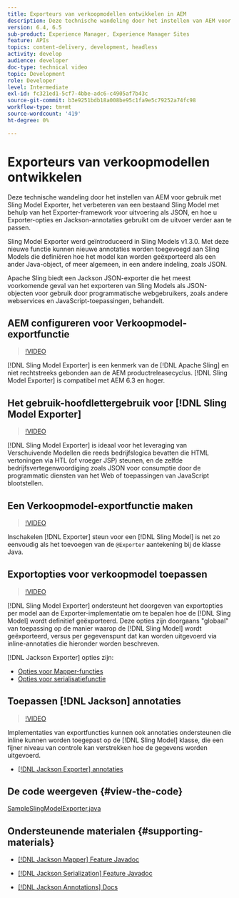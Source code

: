 ```yaml
---
title: Exporteurs van verkoopmodellen ontwikkelen in AEM
description: Deze technische wandeling door het instellen van AEM voor gebruik met Sling Model Exporter, het verbeteren van een bestaand Sling Model met behulp van het Exporter-framework voor uitvoering als JSON, en hoe u Exporter-opties en Jackson-annotaties gebruikt om de uitvoer verder aan te passen.
version: 6.4, 6.5
sub-product: Experience Manager, Experience Manager Sites
feature: APIs
topics: content-delivery, development, headless
activity: develop
audience: developer
doc-type: technical video
topic: Development
role: Developer
level: Intermediate
exl-id: fc321ed1-5cf7-4bbe-adc6-c4905af7b43c
source-git-commit: b3e9251bdb18a008be95c1fa9e5c79252a74fc98
workflow-type: tm+mt
source-wordcount: '419'
ht-degree: 0%

---
```


# Exporteurs van verkoopmodellen ontwikkelen

Deze technische wandeling door het instellen van AEM voor gebruik met Sling Model Exporter, het verbeteren van een bestaand Sling Model met behulp van het Exporter-framework voor uitvoering als JSON, en hoe u Exporter-opties en Jackson-annotaties gebruikt om de uitvoer verder aan te passen.

Sling Model Exporter werd geïntroduceerd in Sling Models v1.3.0. Met deze nieuwe functie kunnen nieuwe annotaties worden toegevoegd aan Sling Models die definiëren hoe het model kan worden geëxporteerd als een ander Java-object, of meer algemeen, in een andere indeling, zoals JSON.

Apache Sling biedt een Jackson JSON-exporter die het meest voorkomende geval van het exporteren van Sling Models als JSON-objecten voor gebruik door programmatische webgebruikers, zoals andere webservices en JavaScript-toepassingen, behandelt.

## AEM configureren voor Verkoopmodel-exportfunctie

>[!VIDEO](https://video.tv.adobe.com/v/16862?quality=12&learn=on)

[!DNL Sling Model Exporter] is een kenmerk van de [!DNL Apache Sling] en niet rechtstreeks gebonden aan de AEM productreleasecyclus. [!DNL Sling Model Exporter] is compatibel met AEM 6.3 en hoger.

## Het gebruik-hoofdlettergebruik voor [!DNL Sling Model Exporter]

>[!VIDEO](https://video.tv.adobe.com/v/16863?quality=12&learn=on)

[!DNL Sling Model Exporter] is ideaal voor het leveraging van Verschuivende Modellen die reeds bedrijfslogica bevatten die HTML vertoningen via HTL (of vroeger JSP) steunen, en de zelfde bedrijfsvertegenwoordiging zoals JSON voor consumptie door de programmatic diensten van het Web of toepassingen van JavaScript blootstellen.

## Een Verkoopmodel-exportfunctie maken

>[!VIDEO](https://video.tv.adobe.com/v/16864?quality=12&learn=on)

Inschakelen [!DNL Exporter] steun voor een [!DNL Sling Model] is net zo eenvoudig als het toevoegen van de `@Exporter` aantekening bij de klasse Java.

## Exportopties voor verkoopmodel toepassen

>[!VIDEO](https://video.tv.adobe.com/v/16865?quality=12&learn=on)

[!DNL Sling Model Exporter] ondersteunt het doorgeven van exportopties per model aan de Exporter-implementatie om te bepalen hoe de [!DNL Sling Model] wordt definitief geëxporteerd. Deze opties zijn doorgaans &quot;globaal&quot; van toepassing op de manier waarop de [!DNL Sling Model] wordt geëxporteerd, versus per gegevenspunt dat kan worden uitgevoerd via inline-annotaties die hieronder worden beschreven.

[!DNL Jackson Exporter] opties zijn:

* [Opties voor Mapper-functies](https://static.javadoc.io/com.fasterxml.jackson.core/jackson-databind/2.8.5/com/fasterxml/jackson/databind/MapperFeature.html)
* [Opties voor serialisatiefunctie](https://static.javadoc.io/com.fasterxml.jackson.core/jackson-databind/2.8.5/com/fasterxml/jackson/databind/SerializationFeature.html)

## Toepassen [!DNL Jackson] annotaties

>[!VIDEO](https://video.tv.adobe.com/v/16866?quality=12&learn=on)

Implementaties van exportfuncties kunnen ook annotaties ondersteunen die inline kunnen worden toegepast op de [!DNL Sling Model] klasse, die een fijner niveau van controle kan verstrekken hoe de gegevens worden uitgevoerd.

* [[!DNL Jackson Exporter] annotaties](https://github.com/FasterXML/jackson-annotations/wiki/Jackson-Annotations)

## De code weergeven {#view-the-code}

[SampleSlingModelExporter.java](https://github.com/Adobe-Consulting-Services/acs-aem-samples/blob/master/core/src/main/java/com/adobe/acs/samples/models/SampleSlingModelExporter.java)

## Ondersteunende materialen {#supporting-materials}

* [[!DNL Jackson Mapper] Feature Javadoc](https://static.javadoc.io/com.fasterxml.jackson.core/jackson-databind/2.8.5/com/fasterxml/jackson/databind/MapperFeature.html)
* [[!DNL Jackson Serialization] Feature Javadoc](https://static.javadoc.io/com.fasterxml.jackson.core/jackson-databind/2.8.5/com/fasterxml/jackson/databind/SerializationFeature.html)

* [[!DNL Jackson Annotations] Docs](https://github.com/FasterXML/jackson-annotations/wiki/Jackson-Annotations)
